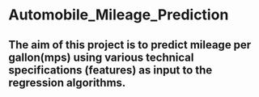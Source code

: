 # Automobile_Mileage_Prediction
## The aim of this project is to predict mileage per gallon(mps) using various technical specifications (features) as input to the regression algorithms. 

